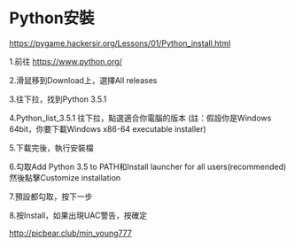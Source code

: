 # Python安裝

https://pygame.hackersir.org/Lessons/01/Python_install.html

1.前往 https://www.python.org/

2.滑鼠移到Download上，選擇All releases

3.往下拉，找到Python 3.5.1

4.Python_list_3.5.1
往下拉，點選適合你電腦的版本
(註：假設你是Windows 64bit，你要下載Windows x86-64 executable installer)

5.下載完後，執行安裝檔

6.勾取Add Python 3.5 to PATH和Install launcher for all users(recommended)
然後點擊Customize installation

7.預設都勾取，按下一步

8.按Install，如果出現UAC警告，按確定

http://picbear.club/min_young777
